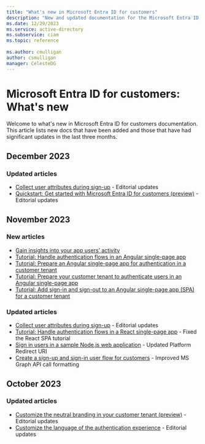 ```yaml
---
title: "What's new in Microsoft Entra ID for customers"
description: "New and updated documentation for the Microsoft Entra ID for customers documentation."
ms.date: 12/29/2023
ms.service: active-directory
ms.subservice: ciam
ms.topic: reference
 
ms.author: cmulligan
author: csmulligan
manager: CelesteDG
---
```


# Microsoft Entra ID for customers: What's new

Welcome to what's new in Microsoft Entra ID for customers documentation. This article lists new docs that have been added and those that have had significant updates in the last three months. 

## December 2023

### Updated articles

- [Collect user attributes during sign-up](how-to-define-custom-attributes.md) - Editorial updates
- [Quickstart: Get started with Microsoft Entra ID for customers (preview)](quickstart-trial-setup.md) - Editorial updates

## November 2023

### New articles

- [Gain insights into your app users’ activity](how-to-user-insights.md)
- [Tutorial: Handle authentication flows in an Angular single-page app](tutorial-single-page-app-angular-sign-in-configure-authentication.md)
- [Tutorial: Prepare an Angular single-page app for authentication in a customer tenant](tutorial-single-page-app-angular-sign-in-prepare-app.md)
- [Tutorial: Prepare your customer tenant to authenticate users in an Angular single-page app](tutorial-single-page-app-angular-sign-in-prepare-tenant.md)
- [Tutorial: Add sign-in and sign-out to an Angular single-page app (SPA) for a customer tenant](tutorial-single-page-app-angular-sign-in-sign-out.md)

### Updated articles

- [Collect user attributes during sign-up](how-to-define-custom-attributes.md) - Editorial updates
- [Tutorial: Handle authentication flows in a React single-page app](tutorial-single-page-app-react-sign-in-configure-authentication.md) - Fixed the React SPA tutorial
- [Sign in users in a sample Node.js web application](sample-web-app-node-sign-in.md) - Updated Platform Redirect URI
- [Create a sign-up and sign-in user flow for customers](how-to-user-flow-sign-up-sign-in-customers.md) - Improved MS Graph API call formatting

## October 2023

### Updated articles

- [Customize the neutral branding in your customer tenant (preview)](how-to-customize-branding-customers.md) - Editorial updates
- [Customize the language of the authentication experience](how-to-customize-languages-customers.md) - Editorial updates